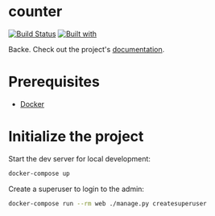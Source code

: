 # counter

[![Build Status](https://travis-ci.org/k-suler/counter.svg?branch=master)](https://travis-ci.org/k-suler/counter)
[![Built with](https://img.shields.io/badge/Built_with-Cookiecutter_Django_Rest-F7B633.svg)](https://github.com/agconti/cookiecutter-django-rest)

Backe. Check out the project's [documentation](http://k-suler.github.io/counter/).

# Prerequisites

- [Docker](https://docs.docker.com/docker-for-mac/install/)

# Initialize the project

Start the dev server for local development:

```bash
docker-compose up
```

Create a superuser to login to the admin:

```bash
docker-compose run --rm web ./manage.py createsuperuser
```
